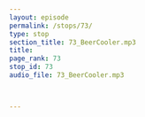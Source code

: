 ```yaml
---
layout: episode
permalink: /stops/73/
type: stop
section_title: 73_BeerCooler.mp3
title: 
page_rank: 73
stop_id: 73
audio_file: 73_BeerCooler.mp3



---
```

